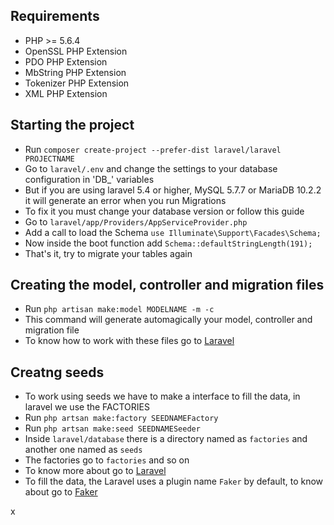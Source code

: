 ## Requirements

- PHP >= 5.6.4
- OpenSSL PHP Extension
- PDO PHP Extension
- MbString PHP Extension
- Tokenizer PHP Extension
- XML PHP Extension

## Starting the project

- Run ``composer create-project --prefer-dist laravel/laravel PROJECTNAME``
- Go to ``laravel/.env`` and change the settings to your database configuration in 'DB_' variables
- But if you are using laravel 5.4 or higher, MySQL 5.7.7 or MariaDB 10.2.2 it will generate an error when you run Migrations
- To fix it you must change your database version or follow this guide
- Go to ``laravel/app/Providers/AppServiceProvider.php``
- Add a call to load the Schema ``use Illuminate\Support\Facades\Schema;``
- Now inside the boot function add ``Schema::defaultStringLength(191);``
- That's it, try to migrate your tables again

## Creating the model, controller and migration files

- Run ``php artisan make:model MODELNAME -m -c``
- This command will generate automagically your model, controller and migration file
- To know how to work with these files go to [Laravel](https://laravel.com/docs/5.5)

## Creatng seeds

- To work using seeds we have to make a interface to fill the data, in laravel we use the FACTORIES
- Run ``php artsan make:factory SEEDNAMEFactory``
- Run ``php artsan make:seed SEEDNAMESeeder``
- Inside ``laravel/database`` there is a directory named as ``factories`` and another one named as ``seeds``
- The factories go to ``factories`` and so on
- To know more about go to [Laravel](https://laravel.com/docs/5.5)
- To fill the data, the Laravel uses a plugin name ``Faker`` by default, to know about go to [Faker](https://github.com/fzaninotto/Faker)












x
